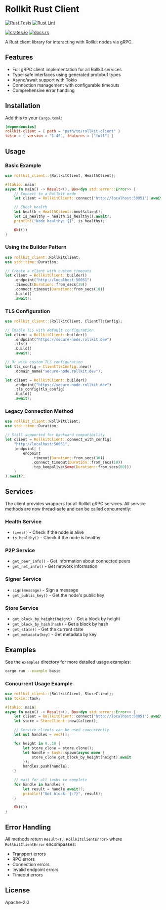 # Rollkit Rust Client

[![Rust Tests](https://github.com/rollkit/rollkit/actions/workflows/rust-test.yml/badge.svg)](https://github.com/rollkit/rollkit/actions/workflows/rust-test.yml)
[![Rust Lint](https://github.com/rollkit/rollkit/actions/workflows/rust-lint.yml/badge.svg)](https://github.com/rollkit/rollkit/actions/workflows/rust-lint.yml)
<!-- markdown-link-check-disable -->
[![crates.io](https://img.shields.io/crates/v/rollkit-client.svg)](https://crates.io/crates/rollkit-client)
[![docs.rs](https://docs.rs/rollkit-client/badge.svg)](https://docs.rs/rollkit-client)
<!-- markdown-link-check-enable -->

A Rust client library for interacting with Rollkit nodes via gRPC.

## Features

- Full gRPC client implementation for all Rollkit services
- Type-safe interfaces using generated protobuf types
- Async/await support with Tokio
- Connection management with configurable timeouts
- Comprehensive error handling

## Installation

Add this to your `Cargo.toml`:

```toml
[dependencies]
rollkit-client = { path = "path/to/rollkit-client" }
tokio = { version = "1.45", features = ["full"] }
```

## Usage

### Basic Example

```rust
use rollkit_client::{RollkitClient, HealthClient};

#[tokio::main]
async fn main() -> Result<(), Box<dyn std::error::Error>> {
    // Connect to a Rollkit node
    let client = RollkitClient::connect("http://localhost:50051").await?;

    // Check health
    let health = HealthClient::new(&client);
    let is_healthy = health.is_healthy().await?;
    println!("Node healthy: {}", is_healthy);

    Ok(())
}
```

### Using the Builder Pattern

```rust
use rollkit_client::RollkitClient;
use std::time::Duration;

// Create a client with custom timeouts
let client = RollkitClient::builder()
    .endpoint("http://localhost:50051")
    .timeout(Duration::from_secs(30))
    .connect_timeout(Duration::from_secs(10))
    .build()
    .await?;
```

### TLS Configuration

```rust
use rollkit_client::{RollkitClient, ClientTlsConfig};

// Enable TLS with default configuration
let client = RollkitClient::builder()
    .endpoint("https://secure-node.rollkit.dev")
    .tls()
    .build()
    .await?;

// Or with custom TLS configuration
let tls_config = ClientTlsConfig::new()
    .domain_name("secure-node.rollkit.dev");

let client = RollkitClient::builder()
    .endpoint("https://secure-node.rollkit.dev")
    .tls_config(tls_config)
    .build()
    .await?;
```

### Legacy Connection Method

```rust
use rollkit_client::RollkitClient;
use std::time::Duration;

// Still supported for backward compatibility
let client = RollkitClient::connect_with_config(
    "http://localhost:50051",
    |endpoint| {
        endpoint
            .timeout(Duration::from_secs(30))
            .connect_timeout(Duration::from_secs(10))
            .tcp_keepalive(Some(Duration::from_secs(60)))
    }
).await?;
```

## Services

The client provides wrappers for all Rollkit gRPC services. All service methods are now thread-safe and can be called concurrently:

### Health Service

- `livez()` - Check if the node is alive
- `is_healthy()` - Check if the node is healthy

### P2P Service

- `get_peer_info()` - Get information about connected peers
- `get_net_info()` - Get network information

### Signer Service

- `sign(message)` - Sign a message
- `get_public_key()` - Get the node's public key

### Store Service

- `get_block_by_height(height)` - Get a block by height
- `get_block_by_hash(hash)` - Get a block by hash
- `get_state()` - Get the current state
- `get_metadata(key)` - Get metadata by key

## Examples

See the `examples` directory for more detailed usage examples:

```bash
cargo run --example basic
```

### Concurrent Usage Example

```rust
use rollkit_client::{RollkitClient, StoreClient};
use tokio::task;

#[tokio::main]
async fn main() -> Result<(), Box<dyn std::error::Error>> {
    let client = RollkitClient::connect("http://localhost:50051").await?;
    let store = StoreClient::new(&client);

    // Service clients can be used concurrently
    let mut handles = vec![];

    for height in 0..10 {
        let store_clone = store.clone();
        let handle = task::spawn(async move {
            store_clone.get_block_by_height(height).await
        });
        handles.push(handle);
    }

    // Wait for all tasks to complete
    for handle in handles {
        let result = handle.await??;
        println!("Got block: {:?}", result);
    }

    Ok(())
}
```

## Error Handling

All methods return `Result<T, RollkitClientError>` where `RollkitClientError` encompasses:

- Transport errors
- RPC errors
- Connection errors
- Invalid endpoint errors
- Timeout errors

## License

Apache-2.0
